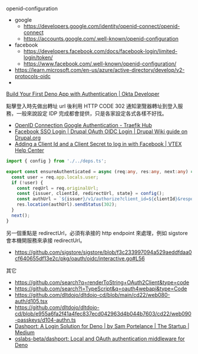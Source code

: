 openid-configuration

- google
  - https://developers.google.com/identity/openid-connect/openid-connect
  - https://accounts.google.com/.well-known/openid-configuration
- facebook
  - https://developers.facebook.com/docs/facebook-login/limited-login/token/
  - https://www.facebook.com/.well-known/openid-configuration/
- https://learn.microsoft.com/en-us/azure/active-directory/develop/v2-protocols-oidc
- 

[Build Your First Deno App with Authentication | Okta Developer](https://developer.okta.com/blog/2020/09/14/deno-with-auth)

點擊登入時先做出轉址 url 後利用 HTTP CODE 302 通知瀏覽器轉址到登入服務，一般來說設定 IDP 完成都會提供，只是各家設定各式各樣不好找。

- [OpenID Connection Google Authentication - Traefik Hub](https://doc.traefik.io/traefik-hub/access-control-policies/methods/oidc-google/)
- [Facebook SSO Login | Drupal OAuth OIDC Login | Drupal Wiki guide on Drupal.org](https://www.drupal.org/docs/contributed-modules/drupal-oauth-oidc-login/facebook-sso-login)
- [Adding a Client Id and a Client Secret to log in with Facebook | VTEX Help Center](https://help.vtex.com/tutorial/adding-a-client-id-and-a-client-secret-to-log-in-with-facebook--3R7rzXWG1GswWOIkYyy8SO#)


```ts
import { config } from './../deps.ts';

export const ensureAuthenticated = async (req:any, res:any, next:any) => {
  const user = req.app.locals.user;
  if (!user) {
    const reqUrl = req.originalUrl;
    const {issuer, clientId, redirectUrl, state} = config();
    const authUrl = `${issuer}/v1/authorize?client_id=${clientId}&response_type=code&scope=openid%20email%20profile&redirect_uri=${encodeURIComponent(redirectUrl)}&state=${state}:${reqUrl}`;
    res.location(authUrl).sendStatus(302);
  }
  next();
}
```

另一個重點是 redirectUrl，必須有承接的 http endpoint 來處理，例如 sigstore 會本機開服務來承接 redirectUrl。

- https://github.com/sigstore/sigstore/blob/f3c233997094a529aeddfdaa0cf640655df13e2c/pkg/oauth/oidc/interactive.go#L56


其它

- https://github.com/search?q=renderToString+OAuth2Client&type=code
- https://github.com/search?l=TypeScript&q=oauth4webapi&type=Code
- https://github.com/dltdojo/dltdojo-cd/blob/main/cd22/web080-auth/d105.tsx
- https://github.com/dltdojo/dltdojo-cd/blob/e955a6fa2f41a4fec837ecd042963d4b044b7603/cd22/web090-passkeys/d104-authn.ts
- [Dashport: A Login Solution for Deno | by Sam Portelance | The Startup | Medium](https://medium.com/swlh/dashport-a-login-solution-for-deno-574df45d9927)
- [oslabs-beta/dashport: Local and OAuth authentication middleware for Deno](https://github.com/oslabs-beta/dashport)
